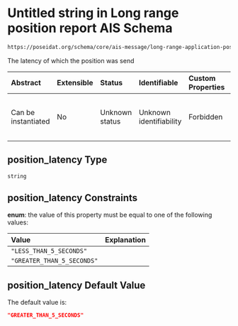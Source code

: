 # Untitled string in Long range position report AIS Schema

```txt
https://poseidat.org/schema/core/ais-message/long-range-application-position-report.json#/properties/position_latency
```

The latency of which the position was send

| Abstract            | Extensible | Status         | Identifiable            | Custom Properties | Additional Properties | Access Restrictions | Defined In                                                                                                                                  |
| :------------------ | :--------- | :------------- | :---------------------- | :---------------- | :-------------------- | :------------------ | :------------------------------------------------------------------------------------------------------------------------------------------ |
| Can be instantiated | No         | Unknown status | Unknown identifiability | Forbidden         | Allowed               | none                | [long-range-application-position-report.json*](schemas/core/ais-message/long-range-application-position-report.json "open original schema") |

## position_latency Type

`string`

## position_latency Constraints

**enum**: the value of this property must be equal to one of the following values:

| Value                      | Explanation |
| :------------------------- | :---------- |
| `"LESS_THAN_5_SECONDS"`    |             |
| `"GREATER_THAN_5_SECONDS"` |             |

## position_latency Default Value

The default value is:

```json
"GREATER_THAN_5_SECONDS"
```
